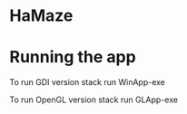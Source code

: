 # HaMaze

# Running the app
To run GDI version
    stack run WinApp-exe

To run OpenGL version
    stack run GLApp-exe
